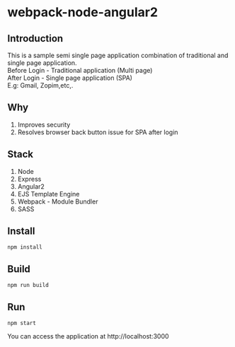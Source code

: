 # webpack-node-angular2

## Introduction
This is a sample semi single page application combination of traditional and single page application.<br>
Before Login - Traditional application (Multi page)<br>
After Login - Single page application (SPA)<br>
E.g: Gmail, Zopim,etc,.

## Why
1. Improves security 
2. Resolves browser back button issue for SPA after login

## Stack
1. Node
2. Express
3. Angular2
4. EJS Template Engine
5. Webpack - Module Bundler
6. SASS

## Install
```
npm install
```

## Build
```
npm run build
```

## Run
```
npm start
```
You can access the application at http://localhost:3000

